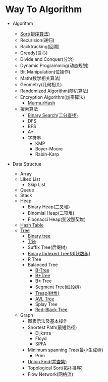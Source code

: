 # Way To Algorithm

- Algorithm
  - [Sort(排序算法)](https://github.com/shiyanhui/way2algorithm/tree/master/sort)
  - Recurision(递归)
  - Backtracking(回溯)
  - Greedy(贪心)
  - Divide and Conquer(分治)
  - Dynamic Programming(动态规划)
  - Bit Manipulation(位操作)
  - Math(数学相关算法)
  - Geometry(几何相关)
  - Randomized Algorithm(随机算法)
  - Encryption Algorithm(加密算法)
    - [MurmurHash](https://github.com/shiyanhui/way2algorithm/tree/master/encryption/murmurhash)
  - 搜索算法
    - [Binary Search(二分查找)](https://github.com/shiyanhui/way2algorithm/tree/master/binarysearch)
    - DFS
    - BFS
    - A\*
    - 字符串
      - KMP
      - Boyer-Moore
      - Rabin-Karp

- Data Structue
  - Array
  - Liked List
    - Skip List
  - Queue
  - Stack
  - Heap
    - Binary Heap(二叉堆)
    - Binomial Heap(二项堆)
    - Fibonacci Heap(斐波那契堆)
  - [Hash Table](https://github.com/shiyanhui/way2algorithm/tree/master/hashtable)
  - [Tree](https://github.com/shiyanhui/way2algorithm/tree/master/tree)
    - [Binary tree](https://github.com/shiyanhui/way2algorithm/tree/master/tree/binarytree)
    - [Trie](https://github.com/shiyanhui/way2algorithm/tree/master/tree/trie)
    - Suffix Tree(后缀树)
    - [Binary Indexed Tree(树状数组)](https://github.com/shiyanhui/way2algorithm/tree/master/tree/fenwicktree)
    - R Tree
    - Balanced Tree
      - [B-Tree](https://github.com/shiyanhui/way2algorithm/tree/master/tree/btree)
      - [B+Tree](https://github.com/shiyanhui/way2algorithm/tree/master/tree/bplus)
      - B\* Tree
      - [Segment Tree(线段树)](https://github.com/shiyanhui/way2algorithm/tree/master/tree/segmenttree)
      - [Treap(树堆)](https://github.com/shiyanhui/way2algorithm/tree/master/tree/treap)
      - [AVL Tree](https://github.com/shiyanhui/way2algorithm/tree/master/tree/avl)
      - Splay Tree
      - [Red-Black Tree](https://github.com/shiyanhui/way2algorithm/tree/master/tree/redblack)
  - Graph
    - 图表示法及基本操作
    - Shortest Path(最短路径)
      - Dijkstra
      - Floyd
      - SPFA
    - Minimum spanning Tree(最小生成树)
      - Prim
    - [Union Find(并查集)](https://github.com/shiyanhui/way2algorithm/tree/master/graph/unionfind)
    - Topological Sort(拓扑排序)
    - Flow Network(网络流)
